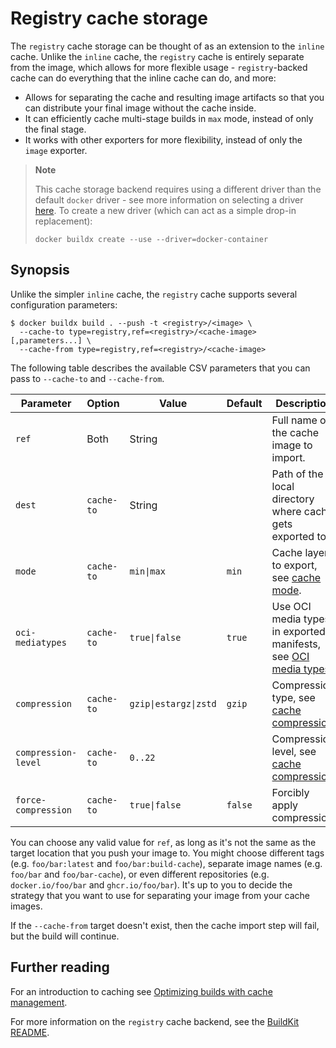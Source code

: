 # Registry cache storage

The `registry` cache storage can be thought of as an extension to the `inline`
cache. Unlike the `inline` cache, the `registry` cache is entirely separate from
the image, which allows for more flexible usage - `registry`-backed cache can do
everything that the inline cache can do, and more:

- Allows for separating the cache and resulting image artifacts so that you can
  distribute your final image without the cache inside.
- It can efficiently cache multi-stage builds in `max` mode, instead of only the
  final stage.
- It works with other exporters for more flexibility, instead of only the
  `image` exporter.

> **Note**
>
> This cache storage backend requires using a different driver than the default
> `docker` driver - see more information on selecting a driver
> [here](../drivers/index.md). To create a new driver (which can act as a simple
> drop-in replacement):
>
> ```console
> docker buildx create --use --driver=docker-container
> ```

## Synopsis

Unlike the simpler `inline` cache, the `registry` cache supports several
configuration parameters:

```console
$ docker buildx build . --push -t <registry>/<image> \
  --cache-to type=registry,ref=<registry>/<cache-image>[,parameters...] \
  --cache-from type=registry,ref=<registry>/<cache-image>
```

The following table describes the available CSV parameters that you can pass to
`--cache-to` and `--cache-from`.

| Parameter           | Option     | Value                 | Default | Description                                                          |
| ------------------- | ---------- | --------------------- | ------- | -------------------------------------------------------------------- |
| `ref`               | Both       | String                |         | Full name of the cache image to import.                              |
| `dest`              | `cache-to` | String                |         | Path of the local directory where cache gets exported to.            |
| `mode`              | `cache-to` | `min\|max`            | `min`   | Cache layers to export, see [cache mode][1].                         |
| `oci-mediatypes`    | `cache-to` | `true\|false`         | `true`  | Use OCI media types in exported manifests, see [OCI media types][2]. |
| `compression`       | `cache-to` | `gzip\|estargz\|zstd` | `gzip`  | Compression type, see [cache compression][3].                        |
| `compression-level` | `cache-to` | `0..22`               |         | Compression level, see [cache compression][3].                       |
| `force-compression` | `cache-to` | `true\|false`         | `false` | Forcibly apply compression.                                          |

[1]: index.md#cache-mode
[2]: index.md#oci-media-types
[3]: index.md#cache-compression

You can choose any valid value for `ref`, as long as it's not the same as the
target location that you push your image to. You might choose different tags
(e.g. `foo/bar:latest` and `foo/bar:build-cache`), separate image names (e.g.
`foo/bar` and `foo/bar-cache`), or even different repositories (e.g.
`docker.io/foo/bar` and `ghcr.io/foo/bar`). It's up to you to decide the
strategy that you want to use for separating your image from your cache images.

If the `--cache-from` target doesn't exist, then the cache import step will
fail, but the build will continue.

## Further reading

For an introduction to caching see
[Optimizing builds with cache management](https://docs.docker.com/build/building/cache).

For more information on the `registry` cache backend, see the
[BuildKit README](https://github.com/moby/buildkit#registry-push-image-and-cache-separately).
